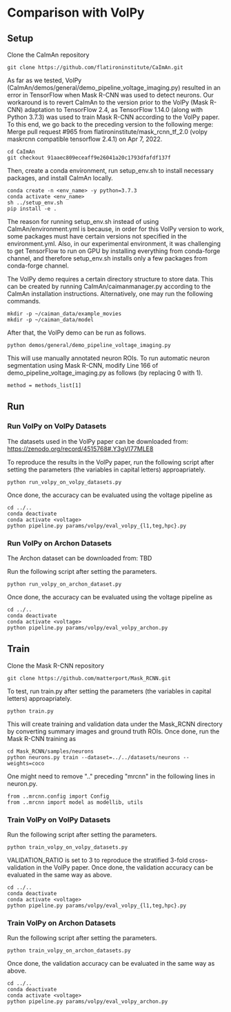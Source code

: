 # Comparison with VolPy

## Setup

Clone the CaImAn repository
```
git clone https://github.com/flatironinstitute/CaImAn.git
```
As far as we tested, VolPy (CaImAn/demos/general/demo_pipeline_voltage_imaging.py)
resulted in an error in TensorFlow when Mask R-CNN was used to detect neurons.
Our workaround is to revert CaImAn to the version prior to the VolPy (Mask R-CNN) adaptation to TensorFlow 2.4,
as TensorFlow 1.14.0 (along with Python 3.7.3) was used to train Mask R-CNN according to the VolPy paper.
To this end, we go back to the preceding version to the following merge:
Merge pull request #965 from flatironinstitute/mask_rcnn_tf_2.0 (volpy maskrcnn compatible tensorflow 2.4.1) on Apr 7, 2022.
```
cd CaImAn
git checkout 91aaec809eceaff9e26041a20c1793dfafdf137f
```
Then, create a conda environment, run setup_env.sh to install necessary packages, and install CaImAn locally.
```
conda create -n <env_name> -y python=3.7.3
conda activate <env_name>
sh ../setup_env.sh
pip install -e .
```
The reason for running setup_env.sh instead of using CaImAn/environment.yml is because, in order for this VolPy version to work, some packages must have certain versions not specified in the environment.yml.
Also, in our experimental environment, it was challenging to get TensorFlow to run on GPU by installing everything from conda-forge channel, and therefore setup_env.sh installs only a few packages from conda-forge channel.

The VolPy demo requires a certain directory structure to store data.
This can be created by running CaImAn/caimanmanager.py according to the CaImAn installation instructions.
Alternatively, one may run the following commands.
```
mkdir -p ~/caiman_data/example_movies
mkdir -p ~/caiman_data/model
```
After that, the VolPy demo can be run as follows.
```
python demos/general/demo_pipeline_voltage_imaging.py
```
This will use manually annotated neuron ROIs.
To run automatic neuron segmentation using Mask R-CNN, modify Line 166 of demo_pipeline_voltage_imaging.py as follows (by replacing 0 with 1).
```
method = methods_list[1]
```

## Run

### Run VolPy on VolPy Datasets

The datasets used in the VolPy paper can be downloaded from: https://zenodo.org/record/4515768#.Y3gVI77MLE8

To reproduce the results in the VolPy paper, run the following script after setting the parameters (the variables in capital letters) approapriately.
```
python run_volpy_on_volpy_datasets.py
```
Once done, the accuracy can be evaluated using the voltage pipeline as
```
cd ../..
conda deactivate
conda activate <voltage>
python pipeline.py params/volpy/eval_volpy_{l1,teg,hpc}.py
```

### Run VolPy on Archon Datasets

The Archon dataset can be downloaded from: TBD

Run the following script after setting the parameters.
```
python run_volpy_on_archon_dataset.py
```
Once done, the accuracy can be evaluated using the voltage pipeline as
```
cd ../..
conda deactivate
conda activate <voltage>
python pipeline.py params/volpy/eval_volpy_archon.py
```


## Train

Clone the Mask R-CNN repository
```
git clone https://github.com/matterport/Mask_RCNN.git
```
To test, run train.py after setting the parameters (the variables in capital letters) approapriately.
```
python train.py
```
This will create training and validation data under the Mask_RCNN directory by converting summary images and ground truth ROIs.
Once done, run the Mask R-CNN training as
```
cd Mask_RCNN/samples/neurons
python neurons.py train --dataset=../../datasets/neurons --weights=coco
```
One might need to remove ".." preceding "mrcnn" in the following lines in neuron.py.
```
from ..mrcnn.config import Config
from ..mrcnn import model as modellib, utils
```

### Train VolPy on VolPy Datasets

Run the following script after setting the parameters.
```
python train_volpy_on_volpy_datasets.py
```
VALIDATION_RATIO is set to 3 to reproduce the stratified 3-fold cross-validation in the VolPy paper.
Once done, the validation accuracy can be evaluated in the same way as above.
```
cd ../..
conda deactivate
conda activate <voltage>
python pipeline.py params/volpy/eval_volpy_{l1,teg,hpc}.py
```

### Train VolPy on Archon Datasets

Run the following script after setting the parameters.
```
python train_volpy_on_archon_datasets.py
```
Once done, the validation accuracy can be evaluated in the same way as above.
```
cd ../..
conda deactivate
conda activate <voltage>
python pipeline.py params/volpy/eval_volpy_archon.py
```

